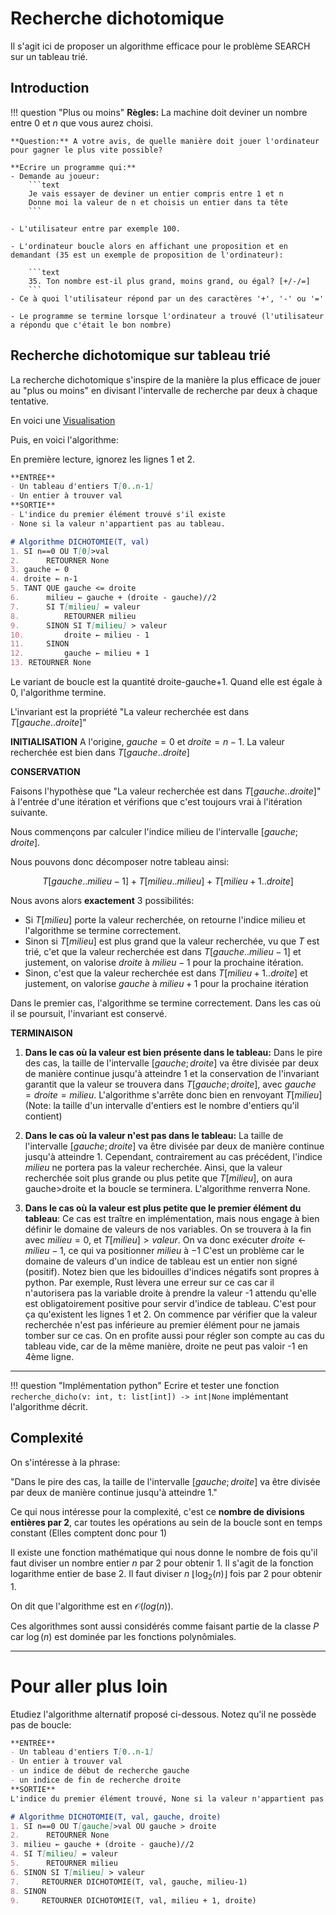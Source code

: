 # Recherche dichotomique


Il s'agit ici de proposer un algorithme efficace pour le problème SEARCH sur un tableau trié.

## Introduction


!!! question "Plus ou moins"
    **Règles:** La machine doit deviner un nombre entre 0 et $n$ que vous aurez choisi.

    **Question:** A votre avis, de quelle manière doit jouer l'ordinateur pour gagner le plus vite possible?
    
    **Ecrire un programme qui:** 
    - Demande au joueur:
        ```text
        Je vais essayer de deviner un entier compris entre 1 et n
        Donne moi la valeur de n et choisis un entier dans ta tête
        ```

    - L'utilisateur entre par exemple 100.

    - L'ordinateur boucle alors en affichant une proposition et en demandant (35 est un exemple de proposition de l'ordinateur):

        ```text
        35. Ton nombre est-il plus grand, moins grand, ou égal? [+/-/=]
        ```
    - Ce à quoi l'utilisateur répond par un des caractères '+', '-' ou '='

    - Le programme se termine lorsque l'ordinateur a trouvé (l'utilisateur a répondu que c'était le bon nombre)

## Recherche dichotomique sur tableau trié

La recherche dichotomique s'inspire de la manière la plus efficace de jouer au "plus ou moins" en divisant l'intervalle de recherche par deux à chaque tentative.

En voici une [Visualisation](https://www.cs.usfca.edu/~galles/visualization/Search.html)

Puis, en voici l'algorithme:

En première lecture, ignorez les lignes 1 et 2. 

```markdown
**ENTRÉE** 
- Un tableau d'entiers T[0..n-1]
- Un entier à trouver val
**SORTIE** 
- L'indice du premier élément trouvé s'il existe
- None si la valeur n'appartient pas au tableau.

# Algorithme DICHOTOMIE(T, val)
1. SI n==0 OU T[0]>val
2.      RETOURNER None
3. gauche ← 0
4. droite ← n-1
5. TANT QUE gauche <= droite
6.      milieu ← gauche + (droite - gauche)//2
7.      SI T[milieu] = valeur
8.          RETOURNER milieu
9.      SINON SI T[milieu] > valeur
10.         droite ← milieu - 1
11.     SINON
12.         gauche ← milieu + 1
13. RETOURNER None
```

Le variant de boucle est la quantité droite-gauche+1. Quand elle est égale à 0, l'algorithme termine.

L'invariant est la propriété "La valeur recherchée est dans $T[gauche..droite]$"

**INITIALISATION**
A l'origine, $gauche=0$ et $droite=n-1$. La valeur recherchée est bien dans $T[gauche..droite]$

**CONSERVATION**

Faisons l'hypothèse que "La valeur recherchée est dans $T[gauche..droite]$" à l'entrée d'une itération et vérifions que c'est toujours vrai à l'itération suivante.

Nous commençons par calculer l'indice milieu de l'intervalle $[gauche; droite]$.

Nous pouvons donc décomposer notre tableau ainsi:

$$T[gauche..milieu-1] + T[milieu..milieu] + T[milieu+1..droite]$$

Nous avons alors **exactement** 3 possibilités:

- Si $T[milieu]$ porte la valeur recherchée, on retourne l'indice milieu et l'algorithme se termine correctement.
- Sinon si $T[milieu]$ est plus grand que la valeur recherchée, vu que $T$ est trié, c'et que la valeur recherchée est dans $T[gauche..milieu-1]$ et justement, on valorise $droite$ à $milieu-1$ pour la prochaine itération.
- Sinon, c'est que la valeur recherchée est dans $T[milieu+1 .. droite]$ et justement, on valorise $gauche$ à $milieu+1$ pour la prochaine itération

Dans le premier cas, l'algorithme se termine correctement.
Dans les cas où il se poursuit, l'invariant est conservé.

**TERMINAISON**

1. **Dans le cas où la valeur est bien présente dans le tableau:** 
Dans le pire des cas, la taille de l'intervalle $[gauche;droite]$ va être divisée par deux de manière continue jusqu'à atteindre 1 et la conservation de l'invariant garantit que la valeur se trouvera dans $T[gauche;droite]$, avec $gauche=droite=milieu$. L'algorithme s'arrête donc bien en renvoyant $T[milieu]$ (Note: la taille d'un intervalle d'entiers est le nombre d'entiers qu'il contient)

2. **Dans le cas où la valeur n'est pas dans le tableau:**
La taille de l'intervalle $[gauche;droite]$ va être divisée par deux de manière continue jusqu'à atteindre 1. Cependant, contrairement au cas précédent, l'indice $milieu$ ne portera pas la valeur recherchée.
Ainsi, que la valeur recherchée soit plus grande ou plus petite que $T[milieu]$, on aura gauche>droite et la boucle se terminera. L'algorithme renverra None.

3. **Dans le cas où la valeur est plus petite que le premier élément du tableau**:
Ce cas est traître en implémentation, mais nous engage à bien définir le domaine de valeurs de nos variables.
On se trouvera à la fin avec $milieu=0$, et $T[milieu]>valeur$.
On va donc exécuter $droite ← milieu - 1$, ce qui va positionner $milieu$ à $-1$
C'est un problème car le domaine de valeurs d'un indice de tableau est un entier non signé (positif). Notez bien que les bidouilles d'indices négatifs sont propres à python.
Par exemple, Rust lèvera une erreur sur ce cas car il n'autorisera pas la variable droite à prendre la valeur -1 attendu qu'elle est obligatoirement positive pour servir d'indice de tableau.
C'est pour ça qu'existent les lignes 1 et 2. On commence par vérifier que la valeur recherchée n'est pas inférieure au premier élément pour ne jamais tomber sur ce cas. On en profite aussi pour régler son compte au cas du tableau vide, car de la même manière, droite ne peut pas valoir -1 en 4ème ligne.

---

!!! question "Implémentation python"
    Ecrire et tester une fonction `recherche_dicho(v: int, t: list[int]) -> int|None`
    implémentant l'algorithme décrit.


## Complexité

On s'intéresse à la phrase:

"Dans le pire des cas, la taille de l'intervalle $[gauche;droite]$ va être divisée par deux de manière continue jusqu'à atteindre 1."

Ce qui nous intéresse pour la complexité, c'est ce **nombre de divisions entières par 2**, car toutes les opérations au sein de la boucle sont en temps constant (Elles comptent donc pour 1)

Il existe une fonction mathématique qui nous donne le nombre de fois qu'il faut diviser un nombre entier $n$ par 2 pour obtenir 1. Il s'agit de la fonction logarithme entier de base 2. Il faut diviser $n$ $\lfloor \log_2(n) \rfloor$ fois par 2 pour obtenir 1.

On dit que l'algorithme est en $\mathcal{O}(log(n))$.

Ces algorithmes sont aussi considérés comme faisant partie de la classe $P$ car $\log(n)$ est dominée par les fonctions polynômiales.

---

# Pour aller plus loin

Etudiez l'algorithme alternatif proposé ci-dessous. Notez qu'il ne possède pas de boucle:

```markdown
**ENTRÉE** 
- Un tableau d'entiers T[0..n-1]
- Un entier à trouver val
- un indice de début de recherche gauche
- un indice de fin de recherche droite
**SORTIE** 
L'indice du premier élément trouvé, None si la valeur n'appartient pas au tableau.

# Algorithme DICHOTOMIE(T, val, gauche, droite)
1. SI n==0 OU T[gauche]>val OU gauche > droite
2.      RETOURNER None
3. milieu ← gauche + (droite - gauche)//2
4. SI T[milieu] = valeur
5.      RETOURNER milieu
6. SINON SI T[milieu] > valeur
7.     RETOURNER DICHOTOMIE(T, val, gauche, milieu-1)
8. SINON
9.     RETOURNER DICHOTOMIE(T, val, milieu + 1, droite)
```
